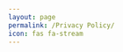 ```yaml
---
layout: page
permalink: /Privacy Policy/
icon: fas fa-stream
---
```


<html lang="en">
<head>
    <meta charset="UTF-8">
    <meta name="viewport" content="width=device-width, initial-scale=1.0">
    <title>Privacy Policy - Cyberbouncerz</title>
    <style>
        :root {
            --primary-color: #00b140; /* Green accent */
            --background-light: #1d1f20; /* Dark background */
            --text-light: #eaeaea; /* Light text */
            --background-dark: #121212; /* Darker background for dark mode */
            --text-dark: #ffffff; /* Light text for dark mode */
            --border-color: #00b140; /* Green border accent */
            --max-width: 900px; /* Max width for content */
        }

        /* Global Styles */
        body {
            font-family: 'Arial', sans-serif;
            margin: 0;
            padding: 20px;
            background-color: var(--background-light);
            color: var(--text-light);
            transition: background-color 0.3s, color 0.3s;
            max-width: var(--max-width);
            margin-left: auto;
            margin-right: auto;
            line-height: 1.7;
        }

        h1 {
            color: var(--primary-color);
            text-align: center;
            font-size: 2.5em;
            margin-bottom: 20px;
            border-bottom: 2px solid var(--primary-color); /* Green accent under header */
            padding-bottom: 10px;
        }

        h2 {
            color: var(--primary-color);
            border-bottom: 2px solid var(--border-color); /* Green accent under subheaders */
            padding-bottom: 5px;
            margin-top: 30px;
            font-size: 1.8em;
        }

        p {
            color: inherit;
            font-size: 1.1em;
            margin-bottom: 20px;
        }

        a {
            color: var(--primary-color);
            text-decoration: none;
        }

        a:hover {
            text-decoration: underline;
        }

        /* Dark mode support */
        @media (prefers-color-scheme: dark) {
            body {
                background-color: var(--background-dark);
                color: var(--text-dark);
            }
            h2 {
                border-bottom: 2px solid rgba(255, 255, 255, 0.5); /* Subtle green border for dark mode */
            }
        }

        /* Mobile Responsiveness */
        @media (max-width: 768px) {
            body {
                padding: 15px;
                margin: 20px auto;
            }

            h1 {
                font-size: 2em;
            }

            h2 {
                font-size: 1.4em;
            }

            p {
                font-size: 1em;
            }
        }

        /* Desktop: Ensure content doesn't stretch too wide */
        @media (min-width: 769px) {
            body {
                padding: 30px;
                margin-top: 50px;
            }

            h1 {
                font-size: 2.5em;
            }

            h2 {
                font-size: 1.8em;
            }

            p {
                font-size: 1.2em;
            }
        }
    </style>
</head>
<body>
    
    <h1>Privacy Policy</h1>
    
    <h2>Introduction</h2>
    <p>Welcome to Cyberbouncerz. Your privacy is important to us. This Privacy Policy explains what information we collect, how we use it, and how we protect it.</p>
    
    <h2>Information We Collect</h2>
    <p>We only collect information that you voluntarily provide through our messaging tab. This may include your name, email address, phone number, and any other details you share with us.</p>
    
    <h2>How We Use Your Information</h2>
    <p>We use the information collected through our messaging tab solely for the purpose of responding to inquiries, providing customer support, and improving our services.</p>
    
    <h2>Data Protection</h2>
    <p>We take appropriate security measures to protect your information from unauthorized access, alteration, disclosure, or destruction. However, no method of transmission over the internet is 100% secure, and we cannot guarantee absolute security.</p>
    
    <h2>Your Rights</h2>
    <p>You have the right to request access to, correction of, or deletion of any personal information you have provided. To exercise these rights, please contact us at <a href="mailto:info@cyberbouncerz.com">info@cyberbouncerz.com</a>.</p>
    
    <h2>Changes to This Privacy Policy</h2>
    <p>We may update this Privacy Policy from time to time. Any changes will be posted on this page with an updated effective date.</p>
    
    <h2>Contact Us</h2>
    <p>If you have any questions about this Privacy Policy, please contact us at <a href="mailto:info@cyberbouncerz.com">info@cyberbouncerz.com</a>.</p>

</body>
</html>
